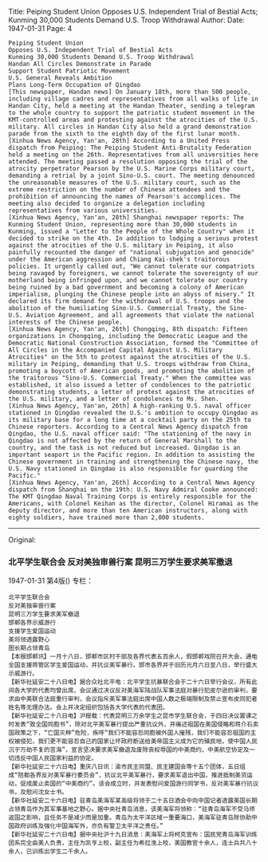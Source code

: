 Title: Peiping Student Union Opposes U.S. Independent Trial of Bestial Acts; Kunming 30,000 Students Demand U.S. Troop Withdrawal
Author:
Date: 1947-01-31
Page: 4

    Peiping Student Union
    Opposes U.S. Independent Trial of Bestial Acts
    Kunming 30,000 Students Demand U.S. Troop Withdrawal
    Handan All Circles Demonstrate in Parade
    Support Student Patriotic Movement
    U.S. General Reveals Ambition
    Plans Long-Term Occupation of Qingdao
    [This newspaper, Handan news] On January 18th, more than 500 people, including village cadres and representatives from all walks of life in Handan City, held a meeting at the Handan Theater, sending a telegram to the whole country to support the patriotic student movement in the KMT-controlled areas and protesting against the atrocities of the U.S. military. All circles in Handan City also held a grand demonstration parade from the sixth to the eighth day of the first lunar month.
    [Xinhua News Agency, Yan'an, 28th] According to a United Press dispatch from Peiping: The Peiping Student Anti-Brutality Federation held a meeting on the 26th. Representatives from all universities here attended. The meeting passed a resolution opposing the trial of the atrocity perpetrator Pearson by the U.S. Marine Corps military court, demanding a retrial by a joint Sino-U.S. court. The meeting denounced the unreasonable measures of the U.S. military court, such as the extreme restriction on the number of Chinese attendees and the prohibition of announcing the names of Pearson's accomplices. The meeting also decided to organize a delegation including representatives from various universities.
    [Xinhua News Agency, Yan'an, 28th] Shanghai newspaper reports: The Kunming Student Union, representing more than 30,000 students in Kunming, issued a "Letter to the People of the Whole Country" when it decided to strike on the 4th. In addition to lodging a serious protest against the atrocities of the U.S. military in Peiping, it also painfully recounted the danger of "national subjugation and genocide" under the American aggression and Chiang Kai-shek's traitorous policies. It urgently called out, "We cannot tolerate our compatriots being ravaged by foreigners, we cannot tolerate the sovereignty of our motherland being infringed upon, and we cannot tolerate our country being ruined by a bad government and becoming a colony of American imperialism, plunging the Chinese people into an abyss of misery." It declared its firm demand for the withdrawal of U.S. troops and the abolition of the humiliating Sino-U.S. Commercial Treaty, the Sino-U.S. Aviation Agreement, and all agreements that violate the national interests of the Chinese people.
    [Xinhua News Agency, Yan'an, 26th] Chongqing, 8th dispatch: Fifteen organizations in Chongqing, including the Democratic League and the Democratic National Construction Association, formed the "Committee of All Circles in the Accompanied Capital Against U.S. Military Atrocities" on the 5th to protest against the atrocities of the U.S. military in Peiping, demanding that U.S. troops withdraw from China, promoting a boycott of American goods, and promoting the abolition of the traitorous "Sino-U.S. Commercial Treaty." When the committee was established, it also issued a letter of condolences to the patriotic demonstrating students, a letter of protest against the atrocities of the U.S. military, and a letter of condolences to Ms. Shen.
    [Xinhua News Agency, Yan'an, 26th] A high-ranking U.S. naval officer stationed in Qingdao revealed the U.S.'s ambition to occupy Qingdao as its military base for a long time at a cocktail party on the 25th to Chinese reporters. According to a Central News Agency dispatch from Qingdao, the U.S. naval officer said: "The stationing of the navy in Qingdao is not affected by the return of General Marshall to the country, and the task is not reduced but increased. Qingdao is an important seaport in the Pacific region. In addition to assisting the Chinese government in training and strengthening the Chinese navy, the U.S. Navy stationed in Qingdao is also responsible for guarding the Pacific."
    [Xinhua News Agency, Yan'an, 26th] According to a Central News Agency dispatch from Shanghai on the 19th: U.S. Navy Admiral Cooke announced: The KMT Qingdao Naval Training Corps is entirely responsible for the Americans, with Colonel Keihan as the director, Colonel Hiramai as the deputy director, and more than ten American instructors, along with eighty soldiers, have trained more than 2,000 students.



<hr /> 

Original: 


### 北平学生联合会  反对美独审兽行案  昆明三万学生要求美军撤退

1947-01-31
第4版()
专栏：

    北平学生联合会
    反对美独审兽行案
    昆明三万学生要求美军撤退
    邯郸各界示威游行
    支援学生爱国运动
    美将领透露野心
    图长期占领青岛
    【本报邯郸讯】一月十八日，邯郸市区村干部及各界代表五百余人，假邯郸戏院召开大会，通电全国支援蒋管区学生爱国运动，并抗议美军暴行。邯市各界并于旧历元月六日至八日，举行盛大示威游行。
    【新华社延安二十八日电】据合众社北平电：北平学生抗暴联合会于二十六日举行会议，所有此间各大学的代表均曾出席，会议通过决议反对美海军陆战队军事法庭对暴行犯皮尔逊的审判，要求由中美联合法庭重行审判，会议指斥美军事法庭出席中国人数之极端限制及禁止宣布皮同犯者姓名等无理办法。会上并决定组织包括各大学代表的代表团。
    【新华社延安二十八日电】沪报载：代表昆明三万余学生之昆市学生联合会，于四日决议罢课之时发表“致全国同胞书”，除对北平美军暴行提出严重抗议外，并痛述祖国在美国侵略和蒋介石卖国政策之下，“亡国灭种”危险，疾呼“我们不能容忍同胞被外国人摧残，我们不能容忍祖国的主权被侵犯，我们更不能容忍自己的国家让坏政府断送给美帝国主义成为它的殖民地，使中国人民沉于万劫不复的苦海”，宣言坚决要求美军撤退及废除丧权辱国的中美商约、中美航空协定及一切违反中国人民国家利益的协定。
    【新华社延安二十六日电】重庆八日讯：渝市民主同盟、民主建国会等十五个团体，五日组成“陪都各界反对美军暴行委员会”，抗议北平美军暴行，要求美军退出中国，推进抵制美货运动，促成废止卖国的“中美商约”。该会成立时，并发表慰问爱国游行同学书，反对美军暴行抗议书，及慰问沈女士书。
    【新华社延安二十六日电】驻青岛美海军某高级将领于二十五日酒会中向中国记者透露美国长期占领青岛作为其军事基地之野心。据中央社青岛消息，该美海军将领称：“驻青岛海军不受马师返国之影响，且任务不是减少而是加重。青岛为太平洋区域一重要海口，美海军驻青岛除协助中国政府训练及强化中国海军外，亦负有警卫太平洋之责任。”
    【新华社延安二十六日电】据中央社沪十九日消息：美海军上将柯克宣布：国民党青岛海军训练团系完全由美人负责，主任为凯亨上校，副主任为希拉浼上校，美国教官十余人，连士兵共八十余人，已训练出学生二千余人。
